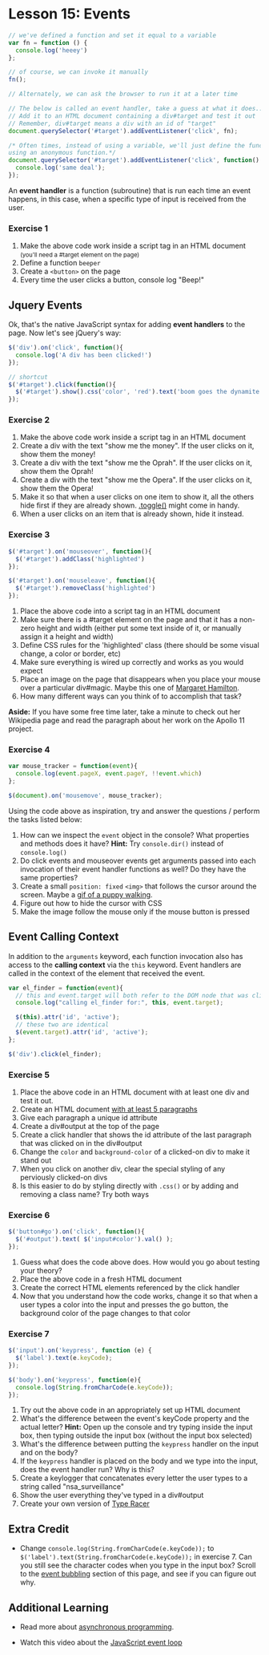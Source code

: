 # Lesson 15: Events

```javascript
// we've defined a function and set it equal to a variable
var fn = function () {
  console.log('heeey')
};

// of course, we can invoke it manually
fn();

// Alternately, we can ask the browser to run it at a later time

// The below is called an event handler, take a guess at what it does...
// Add it to an HTML document containing a div#target and test it out
// Remember, div#target means a div with an id of "target"
document.querySelector('#target').addEventListener('click', fn);

/* Often times, instead of using a variable, we'll just define the function inline
using an anonymous function.*/
document.querySelector('#target').addEventListener('click', function() {
  console.log('same deal');
});
```

An **event handler** is a function (subroutine) that is run each time an event happens, in this case, when a specific type of input is received from the user.

### Exercise 1

1.  Make the above code work inside a script tag in an HTML document <small>(you'll need a #target element on the page)</small>
2.  Define a function `beeper`
3.  Create a `<button>` on the page
4.  Every time the user clicks a button, console log "Beep!"


## Jquery Events

Ok, that's the native JavaScript syntax for adding **event handlers** to the page. Now let's see jQuery's way:

```javascript
$('div').on('click', function(){
  console.log('A div has been clicked!')
});

// shortcut
$('#target').click(function(){
  $('#target').show().css('color', 'red').text('boom goes the dynamite!')
});
```

### Exercise 2

1.  Make the above code work inside a script tag in an HTML document
2.  Create a div with the text "show me the money". If the user clicks on it, show them the money!
3.  Create a div with the text "show me the Oprah". If the user clicks on it, show them the Oprah!
4.  Create a div with the text "show me the Opera". If the user clicks on it, show them the Opera!
5.  Make it so that when a user clicks on one item to show it, all the others hide first if they are already shown. [.toggle()](http://api.jquery.com/toggle/) might come in handy.
6.  When a user clicks on an item that is already shown, hide it instead.

### Exercise 3

```javascript
$('#target').on('mouseover', function(){
  $('#target').addClass('highlighted')
});

$('#target').on('mouseleave', function(){
  $('#target').removeClass('highlighted')
});
```

1.  Place the above code into a script tag in an HTML document
2.  Make sure there is a #target element on the page and that it has a non-zero height and width (either put some text inside of it, or manually assign it a height and width)
3.  Define CSS rules for the 'highlighted' class (there should be some visual change, a color or border, etc)
4.  Make sure everything is wired up correctly and works as you would expect
5.  Place an image on the page that disappears when you place your mouse over a particular div#magic. Maybe this one of [Margaret Hamilton](//en.wikipedia.org/wiki/Margaret_Hamilton_(scientist)#/media/File:Margaret_Hamilton.gif).
6.  How many different ways can you think of to accomplish that task?

**Aside:** If you have some free time later, take a minute to check out her Wikipedia page and read the paragraph about her work on the Apollo 11 project.

### Exercise 4

```javascript
var mouse_tracker = function(event){
  console.log(event.pageX, event.pageY, !!event.which)
};

$(document).on('mousemove', mouse_tracker);
```

Using the code above as inspiration, try and answer the questions / perform the tasks listed below:

1.  How can we inspect the `event` object in the console? What properties and methods does it have? **Hint:** Try `console.dir()` instead of `console.log()`
2.  Do click events and mouseover events get arguments passed into each invocation of their event handler functions as well? Do they have the same properties?
3.  Create a small `position: fixed` `<img>` that follows the cursor around the screen. Maybe a [gif of a puppy walking](https://www.google.com/search?q=puppy+walking+gif&es_sm=91&source=lnms&tbm=isch&sa=X&ved=0CAcQ_AUoAWoVChMIno7mzKHexgIVUSmICh3S4Q_N&biw=1305&bih=732&dpr=1.1).
4.  Figure out how to hide the cursor with CSS
5.  Make the image follow the mouse only if the mouse button is pressed

## Event Calling Context

In addition to the `arguments` keyword, each function invocation also has access to the **calling context** via the `this` keyword. Event handlers are called in the context of the element that received the event.

```javascript
var el_finder = function(event){
  // this and event.target will both refer to the DOM node that was clicked
  console.log("calling el_finder for:", this, event.target);

  $(this).attr('id', 'active');
  // these two are identical
  $(event.target).attr('id', 'active');
};

$('div').click(el_finder);
```

### Exercise 5

1.  Place the above code in an HTML document with at least one div and test it out.
2.  Create an HTML document [with at least 5 paragraphs](http://www.catipsum.com/)
3.  Give each paragraph a unique id attribute
4.  Create a div#output at the top of the page
5.  Create a click handler that shows the id attribute of the last paragraph that was clicked on in the div#output
6.  Change the `color` and `background-color` of a clicked-on div to make it stand out
7.  When you click on another div, clear the special styling of any perviously clicked-on divs
8.  Is this easier to do by styling directly with `.css()` or by adding and removing a class name? Try both ways

### Exercise 6

```javascript
$('button#go').on('click', function(){
  $('#output').text( $('input#color').val() );
});
```

1.  Guess what does the code above does. How would you go about testing your theory?
2.  Place the above code in a fresh HTML document
3.  Create the correct HTML elements referenced by the click handler
4.  Now that you understand how the code works, change it so that when a user types a color into the input and presses the go button, the background color of the page changes to that color


### Exercise 7

```javascript
$('input').on('keypress', function (e) {
  $('label').text(e.keyCode);
});

$('body').on('keypress', function(e){
  console.log(String.fromCharCode(e.keyCode));
});
```

1.  Try out the above code in an appropriately set up HTML document
2.  What's the difference between the event's keyCode property and the actual letter? **Hint:** Open up the console and try typing inside the input box, then typing outside the input box (without the input box selected)
3.  What's the difference between putting the `keypress` handler on the input and on the body?
4.  If the `keypress` handler is placed on the body and we type into the input, does the event handler run? Why is this?
5.  Create a keylogger that concatenates every letter the user types to a string called "nsa_surveillance"
6.  Show the user everything they've typed in a div#output
7.  Create your own version of [Type Racer](http://play.typeracer.com)


## Extra Credit

+ Change `console.log(String.fromCharCode(e.keyCode));` to `$('label').text(String.fromCharCode(e.keyCode));` in exercise 7. Can you still see the character codes when you type in the input box? Scroll to the [event bubbling](http://jqfundamentals.com/chapter/events) section of this page, and see if you can figure out why.


## Additional Learning

+ Read more about [asynchronous programming](http://www.i-programmer.info/programming/theory/6040-what-is-asynchronous-programming.html).

+ Watch this video about the [JavaScript event loop](https://www.youtube.com/watch?v=8aGhZQkoFbQ)
